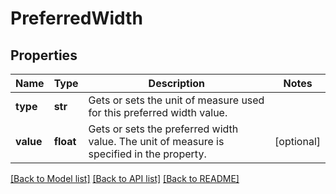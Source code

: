 # PreferredWidth

## Properties
Name | Type | Description | Notes
------------ | ------------- | ------------- | -------------
**type** | **str** | Gets or sets the unit of measure used for this preferred width value. | 
**value** | **float** | Gets or sets the preferred width value. The unit of measure is specified in the  property. | [optional] 

[[Back to Model list]](../README.md#documentation-for-models) [[Back to API list]](../README.md#documentation-for-api-endpoints) [[Back to README]](../README.md)


